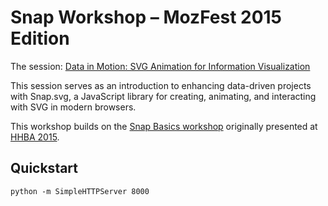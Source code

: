 # Snap Workshop – MozFest 2015 Edition
The session: [Data in Motion: SVG Animation for Information Visualization](https://2015.mozillafestival.org/sessions)

This session serves as an introduction to enhancing data-driven projects with Snap.svg, a JavaScript library for creating, animating, and interacting with SVG in modern browsers. 

This workshop builds on the [Snap Basics workshop](https://github.com/julia67/snap-basics) originally presented at [HHBA 2015](https://hackshackersbamediaparty2015.sched.org/event/1132f79660b2ca8ae39fbcd75a53c0dc#.Vd9kmrxViko).

## Quickstart
	python -m SimpleHTTPServer 8000

